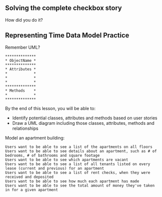 ## Solving the complete checkbox story

How did you do it?

## Representing Time Data Model Practice

Remember UML?

```
**************
* ObjectName *
**************
* Attributes *
*            *
*            *
*            *
**************
* Methods    *
*            *
**************
```

By the end of this lesson, you will be able to:

* Identify potential classes, attributes and methods based on user stories
* Draw a UML diagram including those classes, attributes, methods and relationships

Model an apartment building:

```
Users want to be able to see a list of the apartments on all floors
Users want to be able to see details about an apartment, such as # of bedrooms, # of bathrooms and square footage
Users want to be able to see which apartments are vacant
Users want to be able to see a list of all tenants listed on every lease (current and previous) for an apartment
Users want to be able to see a list of rent checks, when they were received and deposited
Users want to be able to see how much each apartment has made
Users want to be able to see the total amount of money they've taken in for a given apartment
```

